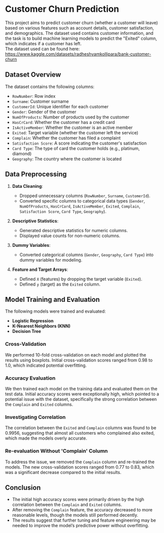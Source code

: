 # Customer Churn Prediction

This project aims to predict customer churn (whether a customer will leave) based on various features such as account details, customer satisfaction, and demographics. The dataset used contains customer information, and the task is to build machine learning models to predict the "Exited" column, which indicates if a customer has left.  
The dataset used can be found here: https://www.kaggle.com/datasets/radheshyamkollipara/bank-customer-churn

## Dataset Overview

The dataset contains the following columns:
- `RowNumber`: Row index
- `Surname`: Customer surname
- `CustomerId`: Unique identifier for each customer
- `Gender`: Gender of the customer
- `NumOfProducts`: Number of products used by the customer
- `HasCrCard`: Whether the customer has a credit card
- `IsActiveMember`: Whether the customer is an active member
- `Exited`: Target variable (whether the customer left the service)
- `Complain`: Whether the customer has filed a complaint
- `Satisfaction Score`: A score indicating the customer's satisfaction
- `Card Type`: The type of card the customer holds (e.g., platinum, diamond)
- `Geography`: The country where the customer is located

## Data Preprocessing

1. **Data Cleaning**:
    - Dropped unnecessary columns (`RowNumber`, `Surname`, `CustomerId`).
    - Converted specific columns to categorical data types (`Gender`, `NumOfProducts`, `HasCrCard`, `IsActiveMember`, `Exited`, `Complain`, `Satisfaction Score`, `Card Type`, `Geography`).

2. **Descriptive Statistics**:
    - Generated descriptive statistics for numeric columns.
    - Displayed value counts for non-numeric columns.

3. **Dummy Variables**:
    - Converted categorical columns (`Gender`, `Geography`, `Card Type`) into dummy variables for modeling.

4. **Feature and Target Arrays**:
    - Defined `X` (features) by dropping the target variable (`Exited`).
    - Defined `y` (target) as the `Exited` column.

## Model Training and Evaluation

The following models were trained and evaluated:
- **Logistic Regression**
- **K-Nearest Neighbors (KNN)**
- **Decision Tree**

### Cross-Validation

We performed 10-fold cross-validation on each model and plotted the results using boxplots. Initial cross-validation scores ranged from 0.98 to 1.0, which indicated potential overfitting.

### Accuracy Evaluation

We then trained each model on the training data and evaluated them on the test data. Initial accuracy scores were exceptionally high, which pointed to a potential issue with the dataset, specifically the strong correlation between the `Complain` and `Exited` columns.

### Investigating Correlation

The correlation between the `Exited` and `Complain` columns was found to be 0.9956, suggesting that almost all customers who complained also exited, which made the models overly accurate.

### Re-evaluation Without 'Complain' Column

To address the issue, we removed the `Complain` column and re-trained the models. The new cross-validation scores ranged from 0.77 to 0.83, which was a significant decrease compared to the initial results.

## Conclusion

- The initial high accuracy scores were primarily driven by the high correlation between the `Complain` and `Exited` columns.
- After removing the `Complain` feature, the accuracy decreased to more reasonable levels, though the models still performed decently.
- The results suggest that further tuning and feature engineering may be needed to improve the model’s predictive power without overfitting.
